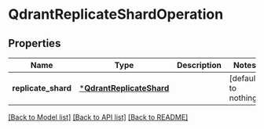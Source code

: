 # QdrantReplicateShardOperation


## Properties
Name | Type | Description | Notes
------------ | ------------- | ------------- | -------------
**replicate_shard** | [***QdrantReplicateShard**](QdrantReplicateShard.md) |  | [default to nothing]


[[Back to Model list]](../README.md#models) [[Back to API list]](../README.md#api-endpoints) [[Back to README]](../README.md)


